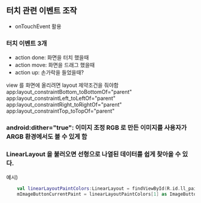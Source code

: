 ## 터치 관련 이벤트 조작
- onTouchEvent 활용
### 터치 이벤트 3개
- action done: 화면을 터치 했을때
- action move: 화면을 드래그 했을때
- action up: 손가락을 들었을때?

view 를 화면에 올리려면 layout 제약조건을 줘야함
app:layout_constraintBottom_toBottomOf="parent"
app:layout_constraintLeft_toLeftOf="parent"
app:layout_constraintRight_toRightOf="parent"
app:layout_constraintTop_toTopOf="parent"

### android:dither="true": 이미지 조정 RGB 로 만든 이미지를 사용자가 ARGB 환경에서도 볼 수 있게 함

### LinearLayout 을 불러오면 선형으로 나열된 데이터를 쉽게 찾아올 수 있다.
예시)
``` kotlin
    val linearLayoutPaintColors:LinearLayout = findViewById(R.id.ll_paint_colors)
    mImageButtonCurrentPaint = linearLayoutPaintColors[1] as ImageButton
```